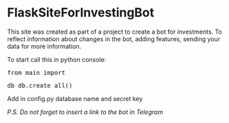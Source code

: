 # FlaskSiteForInvestingBot
This site was created as part of a project to create a bot for investments. To reflect information about changes in the bot, adding features, sending your data for more information.

<div>
    To start call this in python console:
</div>
<div class="highlight highlight-source-shell notranslate position-relative overflow-auto" dir="auto">
    <pre>from main import</pre>
    <pre>db db.create_all()</pre>
</div>

<div>
    <p>Add in config.py database name and secret key</p>
    <em>P.S. Do not forget to insert a link to the bot in Telegram</em>
</div>